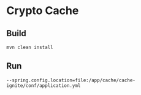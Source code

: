 # Crypto Cache

## Build

```
mvn clean install
```

## Run

```
--spring.config.location=file:/app/cache/cache-ignite/conf/application.yml
```